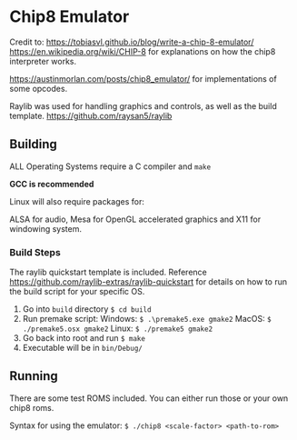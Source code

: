 # Chip8 Emulator

Credit to:
https://tobiasvl.github.io/blog/write-a-chip-8-emulator/
https://en.wikipedia.org/wiki/CHIP-8
for explanations on how the chip8 interpreter works.

https://austinmorlan.com/posts/chip8_emulator/
for implementations of some opcodes.

Raylib was used for handling graphics and controls, as well as the build template.
https://github.com/raysan5/raylib

## Building
ALL Operating Systems require a C compiler and ``make``

**GCC is recommended**

Linux will also require packages for:

ALSA for audio, Mesa for OpenGL accelerated graphics and X11 for windowing system.

### Build Steps
The raylib quickstart template is included. Reference https://github.com/raylib-extras/raylib-quickstart for details on how to run the build script for your specific OS.

1. Go into ``build`` directory ``$ cd build``
2. Run premake script:
   Windows: ``$ .\premake5.exe gmake2``
   MacOS: ``$ ./premake5.osx gmake2``
   Linux: ``$ ./premake5 gmake2``
4. Go back into root and run ``$ make``
5. Executable will be in ``bin/Debug/``

## Running
There are some test ROMS included. You can either run those or your own chip8 roms.

Syntax for using the emulator: `$ ./chip8 <scale-factor> <path-to-rom>`
